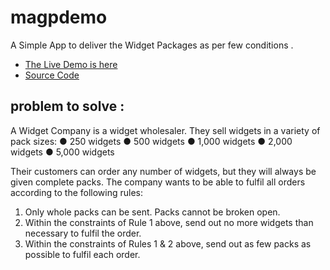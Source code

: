 # magpdemo

A Simple App to deliver the Widget Packages as per few conditions .
* [The Live Demo is here ](https://jeevanism.com/magp/public/)
* [Source Code ](https://github.com/jeevanism/magpdemo/tree/master)

## problem to solve :
A Widget Company is a widget wholesaler. They sell widgets in a variety of pack sizes:
● 250 widgets
● 500 widgets
● 1,000 widgets
● 2,000 widgets
● 5,000 widgets


Their customers can order any number of widgets, but they will always be given complete packs.
The company wants to be able to fulfil all orders according to the following rules:
1. Only whole packs can be sent. Packs cannot be broken open.
2. Within the constraints of Rule 1 above, send out no more widgets than necessary to fulfil
the order.
3. Within the constraints of Rules 1 & 2 above, send out as few packs as possible to fulfil each
order.
 
